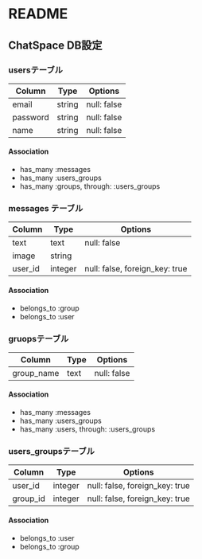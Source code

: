 # README

## ChatSpace DB設定

### usersテーブル
|Column|Type|Options|
|------|----|-------|
|email|string|null: false|
|password|string|null: false|
|name|string|null: false|
#### Association
- has_many :messages
- has_many :users_groups
- has_many  :groups,  through:  :users_groups

### messages テーブル
|Column|Type|Options|
|------|----|-------|
|text|text|null: false|
|image|string||
|user_id|integer|null: false, foreign_key: true|
#### Association
- belongs_to :group
- belongs_to :user

### gruopsテーブル
|Column|Type|Options|
|------|----|-------|
|group_name|text|null: false|
#### Association
- has_many :messages
- has_many :users_groups
- has_many  :users,  through:  :users_groups

### users_groupsテーブル
|Column|Type|Options|
|------|----|-------|
|user_id|integer|null: false, foreign_key: true|
|group_id|integer|null: false, foreign_key: true|
#### Association
- belongs_to :user
- belongs_to :group